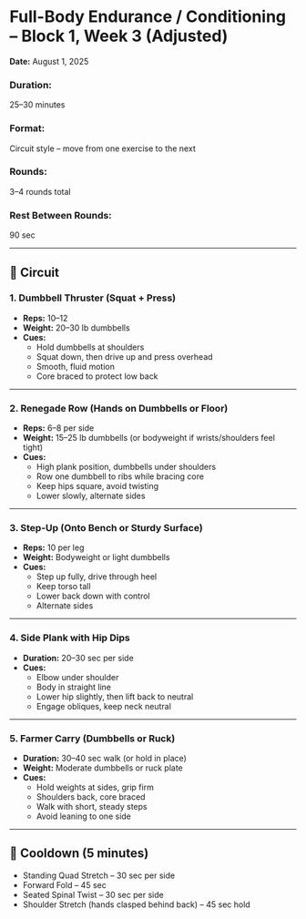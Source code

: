 # Full-Body Endurance / Conditioning – Block 1, Week 3 (Adjusted)
**Date:** August 1, 2025

### Duration:
25–30 minutes  

### Format:
Circuit style – move from one exercise to the next  

### Rounds:
3–4 rounds total  

### Rest Between Rounds:
90 sec  

---

## 🔄 Circuit

### 1. Dumbbell Thruster (Squat + Press)  
- **Reps:** 10–12  
- **Weight:** 20–30 lb dumbbells  
- **Cues:**  
  - Hold dumbbells at shoulders  
  - Squat down, then drive up and press overhead  
  - Smooth, fluid motion  
  - Core braced to protect low back  

---

### 2. Renegade Row (Hands on Dumbbells or Floor)  
- **Reps:** 6–8 per side  
- **Weight:** 15–25 lb dumbbells (or bodyweight if wrists/shoulders feel tight)  
- **Cues:**  
  - High plank position, dumbbells under shoulders  
  - Row one dumbbell to ribs while bracing core  
  - Keep hips square, avoid twisting  
  - Lower slowly, alternate sides  

---

### 3. Step-Up (Onto Bench or Sturdy Surface)  
- **Reps:** 10 per leg  
- **Weight:** Bodyweight or light dumbbells  
- **Cues:**  
  - Step up fully, drive through heel  
  - Keep torso tall  
  - Lower back down with control  
  - Alternate sides  

---

### 4. Side Plank with Hip Dips  
- **Duration:** 20–30 sec per side  
- **Cues:**  
  - Elbow under shoulder  
  - Body in straight line  
  - Lower hip slightly, then lift back to neutral  
  - Engage obliques, keep neck neutral  

---

### 5. Farmer Carry (Dumbbells or Ruck)  
- **Duration:** 30–40 sec walk (or hold in place)  
- **Weight:** Moderate dumbbells or ruck plate  
- **Cues:**  
  - Hold weights at sides, grip firm  
  - Shoulders back, core braced  
  - Walk with short, steady steps  
  - Avoid leaning to one side  

---

## 🧊 Cooldown (5 minutes)  
- Standing Quad Stretch – 30 sec per side  
- Forward Fold – 45 sec  
- Seated Spinal Twist – 30 sec per side  
- Shoulder Stretch (hands clasped behind back) – 45 sec hold  
